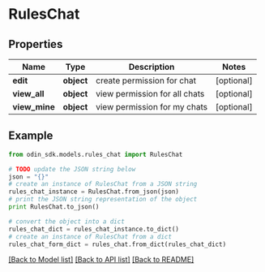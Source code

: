 # RulesChat


## Properties

Name | Type | Description | Notes
------------ | ------------- | ------------- | -------------
**edit** | **object** | create permission for chat | [optional] 
**view_all** | **object** | view permission for all chats | [optional] 
**view_mine** | **object** | view permission for my chats | [optional] 

## Example

```python
from odin_sdk.models.rules_chat import RulesChat

# TODO update the JSON string below
json = "{}"
# create an instance of RulesChat from a JSON string
rules_chat_instance = RulesChat.from_json(json)
# print the JSON string representation of the object
print RulesChat.to_json()

# convert the object into a dict
rules_chat_dict = rules_chat_instance.to_dict()
# create an instance of RulesChat from a dict
rules_chat_form_dict = rules_chat.from_dict(rules_chat_dict)
```
[[Back to Model list]](../README.md#documentation-for-models) [[Back to API list]](../README.md#documentation-for-api-endpoints) [[Back to README]](../README.md)


